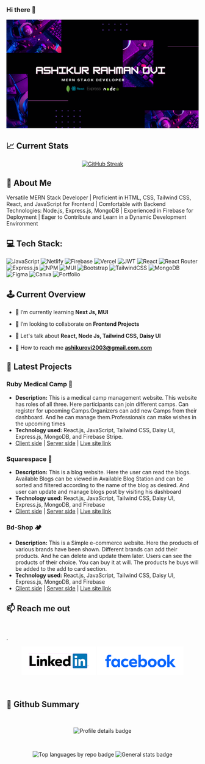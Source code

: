 ### Hi there 👋

![The San Juan Mountains are beautiful!](banner-1.png "San Juan Mountains")

## :chart_with_upwards_trend: Current Stats

<div align="center">

[![GitHub Streak](https://github-readme-streak-stats.herokuapp.com?user=ashikurbd71&theme=tokyonight)](https://git.io/streak-stats)

</div>

##  💫 About Me 

 Versatile MERN Stack Developer | Proficient in HTML, CSS, Tailwind CSS,
React, and JavaScript for Frontend | Comfortable with Backend Technologies:
Node.js, Express.js, MongoDB | Experienced in Firebase for Deployment |
 Eager to Contribute and Learn in a Dynamic Development Environment


 ## 💻 Tech Stack:

 ![JavaScript](https://img.shields.io/badge/javascript-%23323330.svg?style=flat-square&logo=javascript&logoColor=%23F7DF1E)  ![Netlify](https://img.shields.io/badge/netlify-%23000000.svg?style=flat-square&logo=netlify&logoColor=#00C7B7) ![Firebase](https://img.shields.io/badge/firebase-%23039BE5.svg?style=flat-square&logo=firebase) ![Vercel](https://img.shields.io/badge/vercel-%23000000.svg?style=flat-square&logo=vercel&logoColor=white) ![JWT](https://img.shields.io/badge/JWT-black?style=flat-square&logo=JSON%20web%20tokens)  ![React](https://img.shields.io/badge/react-%2320232a.svg?style=flat-square&logo=react&logoColor=%2361DAFB) ![React Router](https://img.shields.io/badge/React_Router-CA4245?style=flat-square&logo=react-router&logoColor=white) ![Express.js](https://img.shields.io/badge/express.js-%23404d59.svg?style=flat-square&logo=express&logoColor=%2361DAFB) ![NPM](https://img.shields.io/badge/NPM-%23000000.svg?style=flat-square&logo=npm&logoColor=white) ![MUI](https://img.shields.io/badge/MUI-%230081CB.svg?style=flat-square&logo=material-ui&logoColor=white) ![Bootstrap](https://img.shields.io/badge/bootstrap-%23563D7C.svg?style=flat-square&logo=bootstrap&logoColor=white) ![TailwindCSS](https://img.shields.io/badge/tailwindcss-%2338B2AC.svg?style=flat-square&logo=tailwind-css&logoColor=white) ![MongoDB](https://img.shields.io/badge/MongoDB-%234ea94b.svg?style=flat-square&logo=mongodb&logoColor=white)  ![Figma](https://img.shields.io/badge/figma-%23F24E1E.svg?style=flat-square&logo=figma&logoColor=white) ![Canva](https://img.shields.io/badge/Canva-%2300C4CC.svg?style=flat-square&logo=Canva&logoColor=white)  ![Portfolio](https://img.shields.io/badge/Portfolio-%23000000.svg?style=flat-square&logo=firefox&logoColor=#FF7139) 


## 🕹️ Current Overview

- 🌱 I’m currently learning **Next Js, MUI**

- 👯 I’m looking to collaborate on **Frontend Projects**

- 💬 Let's talk about **React, Node Js, Tailwind CSS, Daisy UI**

- 📧 How to reach me **ashikurovi2003@gmail.com.com**


 ## 🚀 Latest Projects

 ### Ruby Medical Camp  💊

 <ul>
  <li><strong>Description:</strong> This is a medical camp management website.  This website has roles of all three.  Here participants can join different camps.  Can register for upcoming Camps.Organizers can add new Camps from their dashboard.  And he can manage them.Professionals can make wishes in the upcoming times </li>
  <li><strong>Technology used:</strong> React.js, JavaScript, Tailwind CSS, Daisy UI, Express.js, MongoDB, and Firebase Stripe.</li>
  <li>
    <a href="https://github.com/ashikurbd71/Ruby-Medical-Camp-Client">Client side</a> | <a href="https://github.com/ashikurbd71/Ruby-Medical-Camp-Server">Server side</a> | <a href="https://ruby-medical-camps.surge.sh">Live site link</a>
  </li>
</ul>






 ###  Squarespace 📝

  <ul>
  <li><strong>Description:</strong>  This is a blog website.  Here the user can read the blogs.  Available Blogs can be viewed in Available Blog Station and can be sorted and filtered according to the name of the blog as desired.  And user can update and manage blogs post by visiting his dashboard</li>
  <li><strong>Technology used:</strong> React.js, JavaScript, Tailwind CSS, Daisy UI, Express.js, MongoDB, and Firebase </li>
  <li>
    <a href="https://github.com/ashikurbd71/Blog-Client-Side">Client side</a> | <a href="https://github.com/ashikurbd71/Blog-Server-Side">Server side</a> | <a href="https://phsquarespace.surge.sh">Live site link</a>
  </li>
</ul>






###  Bd-Shop 🏕️

  <ul>
  <li><strong>Description:</strong>  This is a Simple e-commerce website.  Here the products of various brands have been shown.  Different brands can add their products.  And he can delete and update them later.  Users can see the products of their choice.  You can buy it at will.  The products he buys will be added to the add to card section.</li>
  <li><strong>Technology used:</strong> React.js, JavaScript, Tailwind CSS, Daisy UI, Express.js, MongoDB, and Firebase </li>
  <li>
    <a href="https://github.com/ashikurbd71/Brand-Shop-Client">Client side</a> | <a href="https://github.com/ashikurbd71/Brand-Shop-Server">Server side</a> | <a href="https://bd-committee.surge.sh">Live site link</a>
  </li>
</ul>








## :mailbox: Reach me out

  <br />

.<div align="center">
[<img height="75" src="download.png">](https://www.linkedin.com/in/ashikur-rahman-ovi-972ab4261/)
[<img height="75" src="photo.svg">](https://www.facebook.com/mdovi.7398)
</div>

<br />

## :eyes: Github Summary
<br />
<p align="center">
  <img src="http://github-profile-summary-cards.vercel.app/api/cards/profile-details?username=ashikurbd71&theme=tokyonight" alt="Profile details badge"/>
</p>
<br>

<p align="center">
  <img src="http://github-profile-summary-cards.vercel.app/api/cards/repos-per-language?username=ashikurbd71&theme=tokyonight" alt="Top languages by repo badge"/>
  <img src="http://github-profile-summary-cards.vercel.app/api/cards/stats?username=ashikurbd71&theme=tokyonight" alt="General stats badge"/>
</p>

<br>

